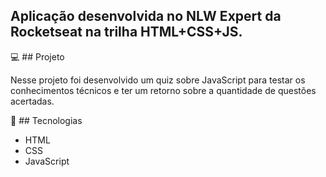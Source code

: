 ## Aplicação desenvolvida no NLW Expert da Rocketseat na trilha HTML+CSS+JS.

💻 ## Projeto

Nesse projeto foi desenvolvido um quiz sobre JavaScript para testar os conhecimentos técnicos e ter um retorno sobre a quantidade de questões acertadas.

🚀 ## Tecnologias

- HTML
- CSS
- JavaScript

